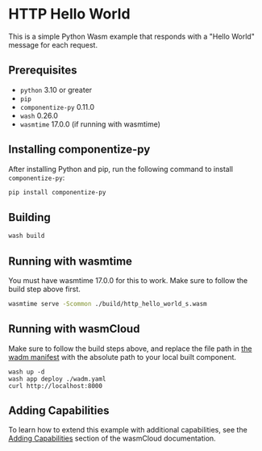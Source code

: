 # HTTP Hello World

This is a simple Python Wasm example that responds with a "Hello World" message for each request.

## Prerequisites

- `python` 3.10 or greater
- `pip`
- `componentize-py` 0.11.0
- `wash` 0.26.0
- `wasmtime` 17.0.0 (if running with wasmtime)

## Installing componentize-py

After installing Python and pip, run the following command to install `componentize-py`:

```bash
pip install componentize-py
```

## Building

```bash
wash build
```

## Running with wasmtime

You must have wasmtime 17.0.0 for this to work. Make sure to follow the build step above first.

```bash
wasmtime serve -Scommon ./build/http_hello_world_s.wasm
```

## Running with wasmCloud

Make sure to follow the build steps above, and replace the file path in [the wadm manifest](./wadm.yaml) with the absolute path to your local built component.

```
wash up -d
wash app deploy ./wadm.yaml
curl http://localhost:8000
```

## Adding Capabilities

To learn how to extend this example with additional capabilities, see the [Adding Capabilities](https://wasmcloud.com/docs/tour/adding-capabilities?lang=python) section of the wasmCloud documentation.
